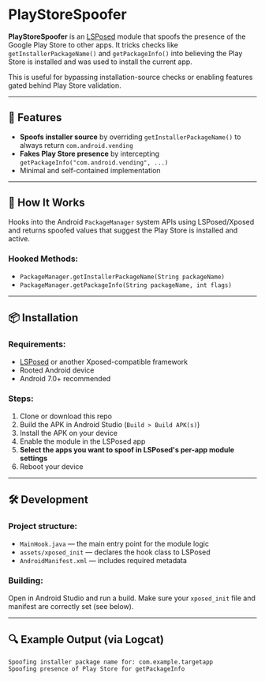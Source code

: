 # PlayStoreSpoofer

**PlayStoreSpoofer** is an [LSPosed](https://github.com/LSPosed/LSPosed) module that spoofs the presence of the Google Play Store to other apps. It tricks checks like `getInstallerPackageName()` and `getPackageInfo()` into believing the Play Store is installed and was used to install the current app.

This is useful for bypassing installation-source checks or enabling features gated behind Play Store validation.

---

## 🧩 Features

- **Spoofs installer source** by overriding `getInstallerPackageName()` to always return `com.android.vending`
- **Fakes Play Store presence** by intercepting `getPackageInfo("com.android.vending", ...)`
- Minimal and self-contained implementation

---

## 🔧 How It Works

Hooks into the Android `PackageManager` system APIs using LSPosed/Xposed and returns spoofed values that suggest the Play Store is installed and active.

### Hooked Methods:

- `PackageManager.getInstallerPackageName(String packageName)`
- `PackageManager.getPackageInfo(String packageName, int flags)`

---

## 📦 Installation

### Requirements:
- [LSPosed](https://github.com/LSPosed/LSPosed) or another Xposed-compatible framework
- Rooted Android device
- Android 7.0+ recommended

### Steps:
1. Clone or download this repo
2. Build the APK in Android Studio (`Build > Build APK(s)`)
3. Install the APK on your device
4. Enable the module in the LSPosed app
5. **Select the apps you want to spoof in LSPosed's per-app module settings**
6. Reboot your device

---

## 🛠️ Development

### Project structure:

- `MainHook.java` — the main entry point for the module logic
- `assets/xposed_init` — declares the hook class to LSPosed
- `AndroidManifest.xml` — includes required metadata

### Building:
Open in Android Studio and run a build. Make sure your `xposed_init` file and manifest are correctly set (see below).

---

## 🔍 Example Output (via Logcat)

```plaintext
Spoofing installer package name for: com.example.targetapp
Spoofing presence of Play Store for getPackageInfo

